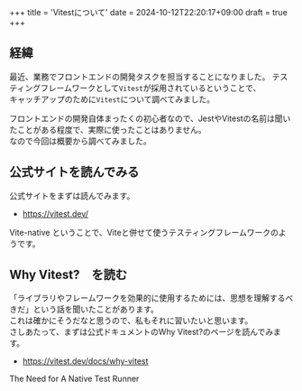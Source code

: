 +++
title = 'Vitestについて'
date = 2024-10-12T22:20:17+09:00
draft = true
+++

## 経緯

最近、業務でフロントエンドの開発タスクを担当することになりました。
テスティングフレームワークとして`Vitest`が採用されているということで、  
キャッチアップのために`Vitest`について調べてみました。  

フロントエンドの開発自体まったくの初心者なので、JestやVitestの名前は聞いたことがある程度で、実際に使ったことはありません。  
なので今回は概要から調べてみました。

## 公式サイトを読んでみる

公式サイトをまずは読んでみます。

- <https://vitest.dev/>

Vite-native ということで、Viteと併せて使うテスティングフレームワークのようです。

## Why Vitest?　を読む

「ライブラリやフレームワークを効果的に使用するためには、思想を理解するべきだ」という話を聞いたことがあります。  
これは確かにそうだなと思うので、私もそれに習いたいと思います。  
さしあたって、まずは公式ドキュメントのWhy Vitest?のページを読んでみます。

- <https://vitest.dev/docs/why-vitest>

The Need for A Native Test Runner
